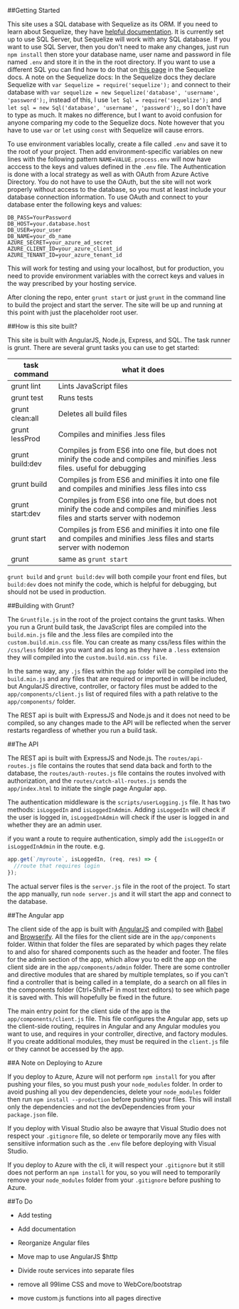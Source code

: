 ##Getting Started

This site uses a SQL database with Sequelize as its ORM. If you need to learn about Sequelize, they have [helpful documentation](http://docs.sequelizejs.com/en/latest/). It is currently set up to use SQL Server, but Sequelize will work with any SQL database. If you want to use SQL Server, then you don't need to make any changes, just run `npm install` then store your database name, user name and password in file named `.env` and store it in the in the root directory. If you want to use a different SQL you can find how to do that on [this page](http://docs.sequelizejs.com/en/latest/docs/getting-started/) in the Sequelize docs. A note on the Sequelize docs: In the Sequelize docs they declare Sequelize with `var Sequelize = require('sequelize');` and connect to their database with `var sequelize = new Sequelize('database', 'username', 'password');`, instead of this, I use `let Sql = require('sequelize');` and `let sql = new Sql('database', 'username', 'password');`, so I don't have to type as much. It makes no difference, but I want to avoid confusion for anyone comparing my code to the Sequelize docs. Note however that you have to use `var` or `let` using `const` with Sequelize will cause errors.

To use environment variables locally, create a file called `.env` and save it to the root of your project. Then add environment-specific variables on new lines with the following pattern `NAME=VALUE`. `process.env` will now have acccess to the keys and values defined in the `.env` file. The  Authentication is done with a local strategy as well as with OAuth from Azure Active Directory. You do not have to use the OAuth, but the site will not work properly without access to the database, so you must at least include your database connection information. To use OAuth and connect to your database enter the following keys and values:

```
DB_PASS=YourPassword
DB_HOST=your.database.host
DB_USER=your_user
DB_NAME=your_db_name
AZURE_SECRET=your_azure_ad_secret
AZURE_CLIENT_ID=your_azure_client_id
AZURE_TENANT_ID=your_azure_tenant_id
```

This will work for testing and using your localhost, but for production, you need to provide environment variables with the correct keys and values in the way prescribed by your hosting service. 

After cloning the repo, enter `grunt start` or just `grunt` in the command line to build the project and start the server. The site will be up and running at this point with just the placeholder root user. 

##How is this site built?

This site is built with AngularJS, Node.js, Express, and SQL. The task runner is grunt. There are several grunt tasks you can use to get started:

**task command** | **what it does**
---|---
grunt lint | Lints JavaScript files
grunt test | Runs tests
grunt clean:all | Deletes all build files
grunt lessProd | Compiles and minifies .less files
grunt build:dev | Compiles js from ES6 into one file, but does not minify the code and compiles and minifies .less files. useful for debugging
grunt build | Compiles js from ES6 and minifies it into one file and compiles and minifies .less files into css
grunt start:dev |  Compiles js from ES6 into one file, but does not minify the code and compiles and minifies .less files and starts server with nodemon
grunt start | Compiles js from ES6 and minifies it into one file and compiles and minifies .less files and starts server with nodemon
grunt | same as `grunt start`

`grunt build` and `grunt build:dev` will both compile your front end files, but `build:dev` does not minify the code, which is helpful for debugging, but should not be used in production. 

##Building with Grunt?

The `Gruntfile.js` in the root of the project contains the grunt tasks. When you run a Grunt build task, the JavaScript files are compiled into the `build.min.js` file and the .less files are compiled into the `custom.build.min.css` file. You can create as many css/less files within the `/css/less` folder as you want and as long as they have a `.less` extension they will compiled into the `custom.build.min.css file`. 

In the same way, any `.js` files within the `app` folder will be compiled into the `build.min.js` and any files that are required or imported in will be included, but AngularJS directive, controller, or factory files must be added to the `app/components/client.js` list of required files with a path relative to the `app/components/` folder. 

The REST api is built with ExpressJS and Node.js and it does not need to be compiled, so any changes made to the API will be reflected when the server restarts regardless of whether you run a build task.

##The API

The REST api is built with ExpressJS and Node.js. The `routes/api-routes.js` file contains the routes that send data back and forth to the database, the `routes/auth-routes.js` file contains the routes involved with authorization, and the `routes/catch-all-routes.js` sends the `app/index.html` to initiate the single page Angular app. 

The authentication middleware is the `scripts/userLogging.js` file. It has two methods: `isLoggedIn` and `isLoggedInAdmin`. Adding `isLoggedIn` will check if the user is logged in, `isLoggedInAdmin` will check if the user is logged in and whether they are an admin user.

if you want a route to require authentication, simply add the `isLoggedIn` or `isLoggedInAdmin` in the route. e.g.
```javascript
app.get(`/myroute`, isLoggedIn, (req, res) => {
  //route that requires login
});
```

The actual server files is the `server.js` file in the root of the project. To start the app manually, run `node server.js` and it will start the app and connect to the database. 

##The Angular app

The client side of the app is built with [AngularJS](https://angularjs.org/) and compiled with [Babel](https://babeljs.io/) and [Browserify](http://browserify.org/). All the files for the client side are in the `app/components` folder. Within that folder the files are separated by which pages they relate to and also for shared components such as the header and footer. The files for the admin section of the app, which allow you to edit the app on the client side are in the `app/components/admin` folder. There are some controller and directive modules that are shared by multiple templates, so if you can't find a controller that is being called in a template, do a search on all files in the components folder (Ctrl+Shift+F in most text editors) to see which page it is saved with. This will hopefully be fixed in the future.

The main entry point for the client side of the app is the `app/components/client.js` file. This file configures the Angular app, sets up the client-side routing, requires in Angular and any Angular modules you want to use, and requires in your controller, directive, and factory modules. If you create additional modules, they must be required in the `client.js` file or they cannot be accessed by the app. 

##A Note on Deploying to Azure

If you deploy to Azure, Azure will not perform `npm install` for you after pushing your files, so you must push your `node_modules` folder. In order to avoid pushing all you dev dependencies, delete your `node_modules` folder then run `npm install --production` before pushing your files. This will install only the dependencies and not the devDependencies from your `package.json` file.

If you deploy with Visual Studio also be awayre that Visual Studio does not respect your `.gitignore` file, so delete or temporarily move any files with sensitiive information such as the `.env` file before deploying with Visual Studio. 

If you deploy to Azure with the cli, it will respect your `.gitignore` but it still does not perform an `npm install` for you, so you will need to temporarily remove your `node_modules` folder from your `.gitignore` before pushing to Azure.  

##To Do

* Add testing

* Add documentation

* Reorganize Angular files

* Move map to use AngularJS $http

* Divide route services into separate files

* remove all 99lime CSS and move to WebCore/bootstrap

* move custom.js functions into all pages directive
